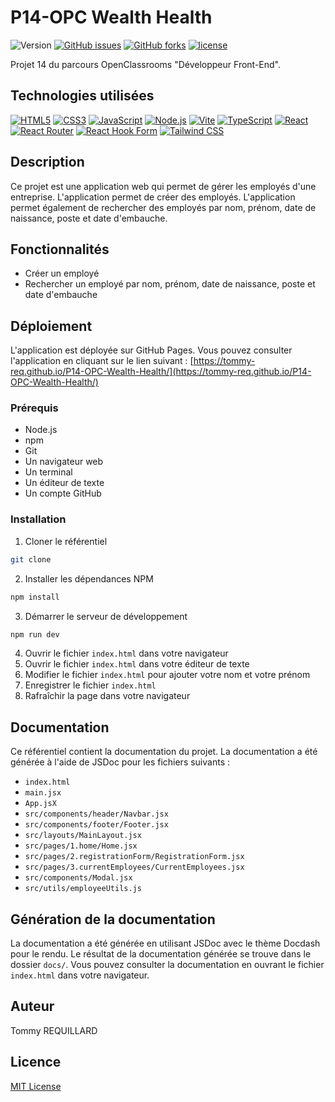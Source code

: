 # P14-OPC Wealth Health
![Version](https://img.shields.io/badge/version-1.0.0-005bff)
[![GitHub issues](https://img.shields.io/github/issues/tommy-req/P14-OPC-Wealth-Health)](https://github.com/tiamygarden/p14_react_wealth_health/issues)
[![GitHub forks](https://img.shields.io/github/forks/tommy-req/P14-OPC-Wealth-Health)](https://github.com/tiamygarden/p14_react_wealth_health/forks)
[![license](https://img.shields.io/github/license/ankitskvmdam/clean-jsdoc-theme)](https://github.com/ankitskvmdam/clean-jsdoc-theme/blob/master/LICENSE)

Projet 14 du parcours OpenClassrooms "Développeur Front-End".

## Technologies utilisées
[![HTML5](https://img.shields.io/badge/HTML5-1.0-orange)](https://developer.mozilla.org/fr/docs/Web/HTML)
[![CSS3](https://img.shields.io/badge/CSS3-1.0-blue)](https://developer.mozilla.org/fr/docs/Web/CSS)
[![JavaScript](https://img.shields.io/badge/JavaScript-1.0-yellow)](https://developer.mozilla.org/fr/docs/Web/JavaScript)
[![Node.js](https://img.shields.io/badge/Node.js-18.16-green)](https://nodejs.org/)
[![Vite](https://img.shields.io/badge/Vite-4.3-yellow)](https://vitejs.dev/)
[![TypeScript](https://img.shields.io/badge/TypeScript-5.0-blue)](https://www.typescriptlang.org/)
[![React](https://img.shields.io/badge/React-18.2-blueviolet)](https://reactjs.org/)
[![React Router](https://img.shields.io/badge/React_Router-6.11-orange)](https://reactrouter.com/)
[![React Hook Form](https://img.shields.io/badge/React_Hook_Form-7.43-red)](https://react-hook-form.com/)
[![Tailwind CSS](https://img.shields.io/badge/Tailwind_CSS-3.3.2-blue)](https://tailwindcss.com/)

## Description
Ce projet est une application web qui permet de gérer les employés d'une entreprise. L'application permet de créer des employés. L'application permet également de rechercher des employés par nom, prénom, date de naissance, poste et date d'embauche.

## Fonctionnalités
- Créer un employé
- Rechercher un employé par nom, prénom, date de naissance, poste et date d'embauche

## Déploiement
L'application est déployée sur GitHub Pages. Vous pouvez consulter l'application en cliquant sur le lien suivant : [https://tommy-req.github.io/P14-OPC-Wealth-Health/](https://tommy-req.github.io/P14-OPC-Wealth-Health/)

### Prérequis
- Node.js
- npm
- Git
- Un navigateur web
- Un terminal
- Un éditeur de texte
- Un compte GitHub

### Installation
1. Cloner le référentiel

```sh
git clone
```

2. Installer les dépendances NPM

```sh
npm install
```

3. Démarrer le serveur de développement

```sh
npm run dev
```

4. Ouvrir le fichier `index.html` dans votre navigateur
5. Ouvrir le fichier `index.html` dans votre éditeur de texte
6. Modifier le fichier `index.html` pour ajouter votre nom et votre prénom
7. Enregistrer le fichier `index.html`
8. Rafraîchir la page dans votre navigateur

## Documentation
Ce référentiel contient la documentation du projet. La documentation a été générée à l'aide de JSDoc pour les fichiers suivants :

- `index.html`
- `main.jsx`
- `App.jsX`
- `src/components/header/Navbar.jsx`
- `src/components/footer/Footer.jsx`
- `src/layouts/MainLayout.jsx`
- `src/pages/1.home/Home.jsx`
- `src/pages/2.registrationForm/RegistrationForm.jsx`
- `src/pages/3.currentEmployees/CurrentEmployees.jsx`
- `src/components/Modal.jsx`
- `src/utils/employeeUtils.js`

## Génération de la documentation

La documentation a été générée en utilisant JSDoc avec le thème Docdash pour le rendu. Le résultat de la documentation générée se trouve dans le dossier `docs/`. Vous pouvez consulter la documentation en ouvrant le fichier `index.html` dans votre navigateur.

## Auteur

Tommy REQUILLARD

## Licence

[MIT License](https://opensource.org/licenses/MIT)

